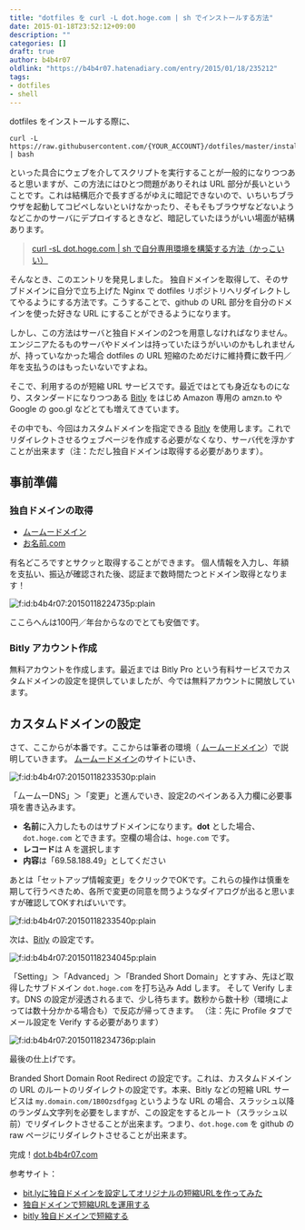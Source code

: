```yaml
---
title: "dotfiles を curl -L dot.hoge.com | sh でインストールする方法"
date: 2015-01-18T23:52:12+09:00
description: ""
categories: []
draft: true
author: b4b4r07
oldlink: "https://b4b4r07.hatenadiary.com/entry/2015/01/18/235212"
tags:
- dotfiles
- shell
---
```


dotfiles をインストールする際に、

	curl -L https://raw.githubusercontent.com/{YOUR_ACCOUNT}/dotfiles/master/install.sh | bash

といった具合にウェブを介してスクリプトを実行することが一般的になりつつあると思いますが、この方法にはひとつ問題がありそれは URL 部分が長いということです。これは結構厄介で長すぎるがゆえに暗記できないので、いちいちブラウザを起動してコピペしないといけなかったり、そもそもブラウザなどないようなどこかのサーバにデプロイするときなど、暗記していたほうがいい場面が結構あります。

>[curl -sL dot.hoge.com | sh で自分専用環境を構築する方法（かっこいい）](http://orgachem.hatenablog.com/entry/2014/05/13/001100)

そんなとき、このエントリを発見しました。
独自ドメインを取得して、そのサブドメインに自分で立ち上げた Nginx で dotfiles リポジトリへリダイレクトしてやるようにする方法です。こうすることで、github の URL 部分を自分のドメインを使った好きな URL にすることができるようになります。

しかし、この方法はサーバと独自ドメインの2つを用意しなければなりません。エンジニアたるものサーバやドメインは持っていたほうがいいのかもしれませんが、持っていなかった場合 dotfiles の URL 短縮のためだけに維持費に数千円／年を支払うのはもったいないですよね。

そこで、利用するのが短縮 URL サービスです。最近ではとても身近なものになり、スタンダードになりつつある [Bitly](https://bitly.com) をはじめ Amazon 専用の amzn.to や Google の goo.gl などとても増えてきています。

その中でも、今回はカスタムドメインを指定できる [Bitly](https://bitly.com) を使用します。これでリダイレクトさせるウェブページを作成する必要がなくなり、サーバ代を浮かすことが出来ます（注：ただし独自ドメインは取得する必要があります）。

## 事前準備

### 独自ドメインの取得

- [ムームードメイン](http://muumuu-domain.com)
- [お名前.com](http://お名前.com)

有名どころですとサクッと取得することができます。
個人情報を入力し、年額を支払い、振込が確認された後、認証まで数時間たつとドメイン取得となります！

<p><span itemscope itemtype="http://schema.org/Photograph"><img src="http://cdn-ak.f.st-hatena.com/images/fotolife/b/b4b4r07/20150118/20150118224735.png" alt="f:id:b4b4r07:20150118224735p:plain" title="gmail" class="hatena-fotolife" itemprop="image"></span></p>

ここらへんは100円／年台からなのでとても安価です。

### Bitly アカウント作成

無料アカウントを作成します。最近までは Bitly Pro という有料サービスでカスタムドメインの設定を提供していましたが、今では無料アカウントに開放しています。

## カスタムドメインの設定

さて、ここからが本番です。ここからは筆者の環境（ [ムームードメイン](http://muumuu-domain.com)）で説明していきます。 [ムームードメイン](http://muumuu-domain.com)のサイトにいき、

<p><span itemscope itemtype="http://schema.org/Photograph"><img src="http://cdn-ak.f.st-hatena.com/images/fotolife/b/b4b4r07/20150118/20150118233530.png" alt="f:id:b4b4r07:20150118233530p:plain" title="f:id:b4b4r07:20150118233530p:plain" class="hatena-fotolife" itemprop="image"></span></p>

「ムームーDNS」＞「変更」と進んでいき、設定2のペインある入力欄に必要事項を書き込みます。

- **名前**に入力したものはサブドメインになります。**dot** とした場合、`dot.hoge.com` とできます。空欄の場合は、`hoge.com` です。
- **レコード**は A を選択します
- **内容**は「69.58.188.49」としてください

あとは「セットアップ情報変更」をクリックでOKです。これらの操作は慎重を期して行うべきため、各所で変更の同意を問うようなダイアログが出ると思いますが確認してOKすればいいです。

<p><span itemscope itemtype="http://schema.org/Photograph"><img src="http://cdn-ak.f.st-hatena.com/images/fotolife/b/b4b4r07/20150118/20150118233540.png" alt="f:id:b4b4r07:20150118233540p:plain" title="f:id:b4b4r07:20150118233540p:plain" class="hatena-fotolife" itempro/Users/fu7ur32/Desktop/ 2015-01-18 23.41.56.pngp="image"></span></p>

次は、[Bitly](https://bitly.com) の設定です。

<p><span itemscope itemtype="http://schema.org/Photograph"><img src="http://cdn-ak.f.st-hatena.com/images/fotolife/b/b4b4r07/20150118/20150118234045.png" alt="f:id:b4b4r07:20150118234045p:plain" title="f:id:b4b4r07:20150118234045p:plain" class="hatena-fotolife" itemprop="image"></span></p>

「Setting」＞「Advanced」＞「Branded Short Domain」とすすみ、先ほど取得したサブドメイン `dot.hoge.com` を打ち込み Add します。
そして Verify します。DNS の設定が浸透されるまで、少し待ちます。数秒から数十秒（環境によっては数十分かかる場合も）で反応が帰ってきます。
（注：先に Profile タブでメール設定を Verify する必要があります）

<p><span itemscope itemtype="http://schema.org/Photograph"><img src="http://cdn-ak.f.st-hatena.com/images/fotolife/b/b4b4r07/20150118/20150118234736.png" alt="f:id:b4b4r07:20150118234736p:plain" title="f:id:b4b4r07:20150118234736p:plain" class="hatena-fotolife" itemprop="image"></span></p>

最後の仕上げです。

Branded Short Domain Root Redirect の設定です。これは、カスタムドメインの URL のルートのリダイレクトの設定です。本来、Bitly などの短縮 URL サービスは `my.domain.com/1B0Ozsdfgag` というような URL の場合、スラッシュ以降のランダム文字列を必要をしますが、この設定をするとルート（スラッシュ以前）でリダイレクトさせることが出来ます。つまり、`dot.hoge.com` を github の raw ページにリダイレクトさせることが出来ます。

完成！[dot.b4b4r07.com](https://raw.github.com/b4b4r07/dotfiles/master/etc/install)

参考サイト：

- [bit.lyに独自ドメインを設定してオリジナルの短縮URLを作ってみた](http://yuhnote.com/2012/04/23/bitly-custom-domain/)
- [独自ドメインで短縮URLを運用する](http://cmshikaku.com/feature/?p=1583)
- [bitly 独自ドメインで短縮する](http://blog.tomget.com/?p=680)
